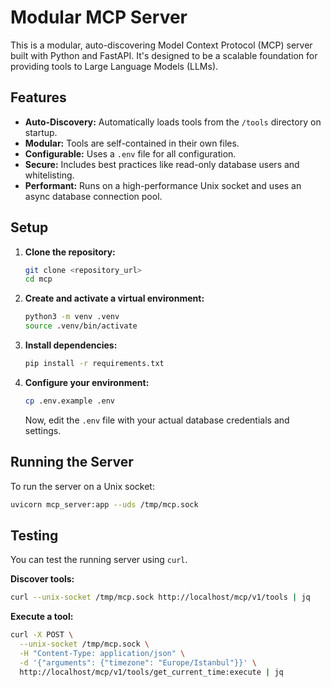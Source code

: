 # Modular MCP Server

This is a modular, auto-discovering Model Context Protocol (MCP) server built with Python and FastAPI. It's designed to be a scalable foundation for providing tools to Large Language Models (LLMs).

## Features

-   **Auto-Discovery:** Automatically loads tools from the `/tools` directory on startup.
-   **Modular:** Tools are self-contained in their own files.
-   **Configurable:** Uses a `.env` file for all configuration.
-   **Secure:** Includes best practices like read-only database users and whitelisting.
-   **Performant:** Runs on a high-performance Unix socket and uses an async database connection pool.

## Setup

1.  **Clone the repository:**
    ```bash
    git clone <repository_url>
    cd mcp
    ```

2.  **Create and activate a virtual environment:**
    ```bash
    python3 -m venv .venv
    source .venv/bin/activate
    ```

3.  **Install dependencies:**
    ```bash
    pip install -r requirements.txt
    ```

4.  **Configure your environment:**
    ```bash
    cp .env.example .env
    ```
    Now, edit the `.env` file with your actual database credentials and settings.

## Running the Server

To run the server on a Unix socket:
```bash
uvicorn mcp_server:app --uds /tmp/mcp.sock
```

## Testing

You can test the running server using `curl`.

**Discover tools:**
```bash
curl --unix-socket /tmp/mcp.sock http://localhost/mcp/v1/tools | jq
```

**Execute a tool:**
```bash
curl -X POST \
  --unix-socket /tmp/mcp.sock \
  -H "Content-Type: application/json" \
  -d '{"arguments": {"timezone": "Europe/Istanbul"}}' \
  http://localhost/mcp/v1/tools/get_current_time:execute | jq
```
```

